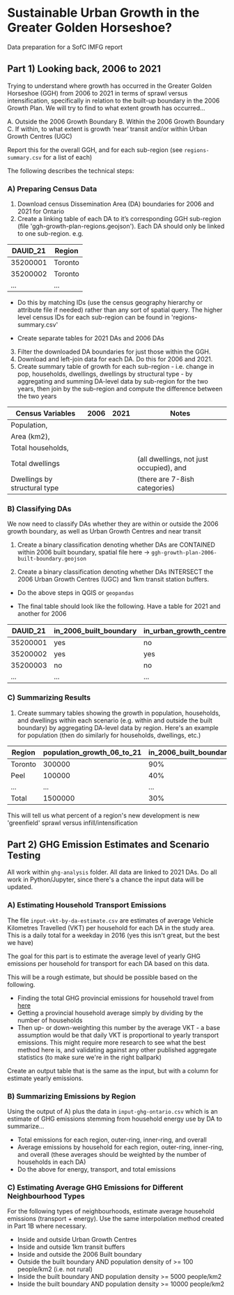 
# Sustainable Urban Growth in the Greater Golden Horseshoe?

Data preparation for a SofC IMFG report


## Part 1) Looking back, 2006 to 2021

Trying to understand where growth has occurred in the Greater Golden Horseshoe (GGH) from 2006 to 2021 in terms of sprawl versus intensification, specifically in relation to the built-up boundary in the 2006 Growth Plan. We will try to find to what extent growth has occurred...
       
A. Outside the 2006 Growth Boundary
B. Within the 2006 Growth Boundary
C. If within, to what extent is growth ‘near’ transit and/or within Urban Growth Centres (UGC)

Report this for the overall GGH, and for each sub-region (see `regions-summary.csv` for a list of each)

The following describes the technical steps:


### A) Preparing Census Data

1. Download census Dissemination Area (DA) boundaries for 2006 and 2021 for Ontario
2. Create a linking table of each DA to it’s corresponding GGH sub-region (file 'ggh-growth-plan-regions.geojson'). Each DA should only be linked to one sub-region. e.g.

| DAUID_21 | Region  |
|----------|---------|
| 35200001 | Toronto |
| 35200002 | Toronto |
| ...      | ...     |
      
- Do this by matching IDs (use the census geography hierarchy or attribute file if needed) rather than any sort of spatial query. The higher level census IDs for each sub-region can be found in 'regions-summary.csv'

- Create separate tables for 2021 DAs and 2006 DAs
    
3. Filter the downloaded DA boundaries for just those within the GGH.
4. Download and left-join data for each DA. Do this for 2006 and 2021.
5. Create summary table of growth for each sub-region - i.e. change in pop, households, dwellings, dwellings by structural type - by aggregating and summing DA-level data by sub-region for the two years, then join by the sub-region and compute the difference between the two years

|Census Variables                    |              2006                     |              2021              |              Notes        |
|---|---|---|---|
|Population,                           ||||       
|Area (km2),                            ||||
|Total households,                     |||
|Total dwellings                     |||(all dwellings, not just occupied), and|
|Dwellings by structural type        ||| (there are 7-8ish categories)|

### B) Classifying DAs

We now need to classify DAs whether they are within or outside the 2006 growth boundary, as well as Urban Growth Centres and near transit

1. Create a binary classification denoting whether DAs are CONTAINED within 2006 built boundary, spatial file here -> `ggh-growth-plan-2006-built-boundary.geojson`

2. Create a binary classification denoting whether DAs INTERSECT the 2006 Urban Growth Centres (UGC) and 1km transit station buffers.

- Do the above steps in QGIS or `geopandas`

- The final table should look like the following. Have a table for 2021 and another for 2006

| DAUID_21    | in_2006_built_boundary | in_urban_growth_centre | in_1km_transit_buffer |
| -------- | ---------------------- | ---------------------- | --------------------- |
| 35200001 | yes                    | no                     | yes                   |
| 35200002 | yes                    | yes                    | no                    |
| 35200003 | no                     | no                     | no                    |
| ... | ...                     | ...                     | ...                    |


### C) Summarizing Results

1. Create summary tables showing the growth in population, households, and dwellings within each scenario (e.g. within and outside the built boundary) by aggregating DA-level data by region. Here's an example for population (then do similarly for households, dwellings, etc.)

| Region  | population_growth_06_to_21 | in_2006_built_boundary | in_urban_growth_centre | in_1km_transit_buffer |
| ------- | ----------------- | ---------------------- | ---------------------- | --------------------- |
| Toronto | 300000            | 90%                    | 40%                    | 50%                   |
| Peel    | 100000            | 40%                    | 20%                    | 25%                   |
| ...    | ...            | ...                   | ...                    | ...                   |
| Total    | 1500000            | 30%                   | 10%                    | 10%                   |

This will tell us what percent of a region's new development is new 'greenfield' sprawl versus infill/intensification


## Part 2) GHG Emission Estimates and Scenario Testing

All work within `ghg-analysis` folder. All data are linked to 2021 DAs. Do all work in Python/Jupyter, since there's a chance the input data will be updated.

### A) Estimating Household Transport Emissions

The file `input-vkt-by-da-estimate.csv` are estimates of average Vehicle Kilometres Travelled (VKT) per household for each DA in the study area. This is a daily total for a weekday in 2016 (yes this isn't great, but the best we have)

The goal for this part is to estimate the average level of yearly GHG emissions per household for transport for each DA based on this data.

This will be a rough estimate, but should be possible based on the following.

- Finding the total GHG provincial emissions for household travel from [here](https://www150.statcan.gc.ca/t1/tbl1/en/cv.action?pid=3810009701)
- Getting a provincial household average simply by dividing by the number of households
- Then up- or down-weighting this number by the average VKT - a base assumption would be that daily VKT is proportional to yearly transport emissions. This might require more research to see what the best method here is, and validating against any other published aggregate statistics (to make sure we're in the right ballpark)

Create an output table that is the same as the input, but with a column for estimate yearly emissions.

### B) Summarizing Emissions by Region

Using the output of A) plus the data in `input-ghg-ontario.csv` which is an estimate of GHG emissions stemming from household energy use by DA to summarize...

- Total emissions for each region, outer-ring, inner-ring, and overall
- Average emissions by household for each region, outer-ring, inner-ring, and overall (these averages should be weighted by the number of households in each DA)
- Do the above for energy, transport, and total emissions

### C) Estimating Average GHG Emissions for Different Neighbourhood Types

For the following types of neighbourhoods, estimate average household emissions (transport + energy). Use the same interpolation method created in Part 1B where necessary.

- Inside and outside Urban Growth Centres
- Inside and outside 1km transit buffers
- Inside and outside the 2006 Built boundary
- Outside the built boundary AND population density of >= 100 people/km2 (i.e. not rural)
- Inside the built boundary AND population density >= 5000 people/km2
- Inside the built boundary AND population density >= 10000 people/km2

